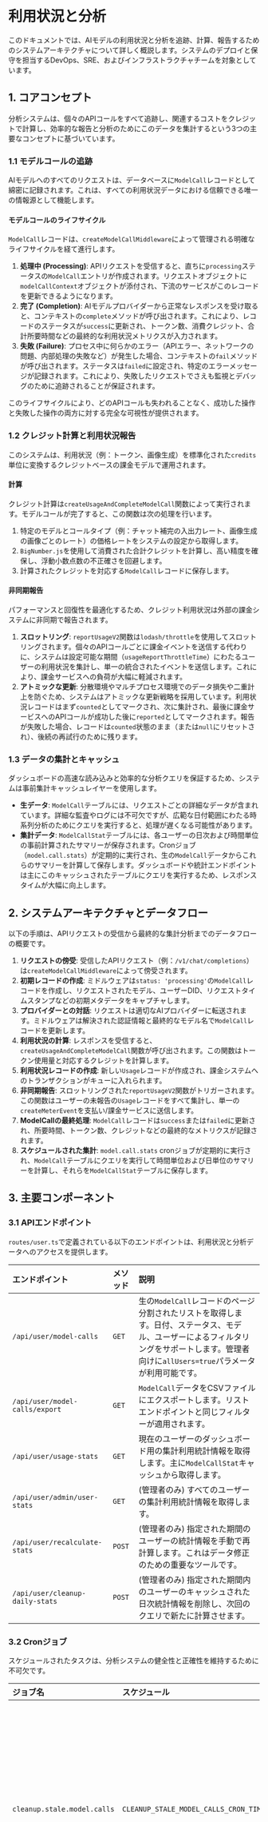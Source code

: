# 利用状況と分析

このドキュメントでは、AIモデルの利用状況と分析を追跡、計算、報告するためのシステムアーキテクチャについて詳しく概説します。システムのデプロイと保守を担当するDevOps、SRE、およびインフラストラクチャチームを対象としています。

## 1. コアコンセプト

分析システムは、個々のAPIコールをすべて追跡し、関連するコストをクレジットで計算し、効率的な報告と分析のためにこのデータを集計するという3つの主要なコンセプトに基づいています。

### 1.1 モデルコールの追跡

AIモデルへのすべてのリクエストは、データベースに`ModelCall`レコードとして綿密に記録されます。これは、すべての利用状況データにおける信頼できる唯一の情報源として機能します。

#### モデルコールのライフサイクル

`ModelCall`レコードは、`createModelCallMiddleware`によって管理される明確なライフサイクルを経て進行します。

1.  **処理中 (Processing)**: APIリクエストを受信すると、直ちに`processing`ステータスの`ModelCall`エントリが作成されます。リクエストオブジェクトに`modelCallContext`オブジェクトが添付され、下流のサービスがこのレコードを更新できるようになります。
2.  **完了 (Completion)**: AIモデルプロバイダーから正常なレスポンスを受け取ると、コンテキストの`complete`メソッドが呼び出されます。これにより、レコードのステータスが`success`に更新され、トークン数、消費クレジット、合計所要時間などの最終的な利用状況メトリクスが入力されます。
3.  **失敗 (Failure)**: プロセス中に何らかのエラー（APIエラー、ネットワークの問題、内部処理の失敗など）が発生した場合、コンテキストの`fail`メソッドが呼び出されます。ステータスは`failed`に設定され、特定のエラーメッセージが記録されます。これにより、失敗したリクエストでさえも監視とデバッグのために追跡されることが保証されます。

このライフサイクルにより、どのAPIコールも失われることなく、成功した操作と失敗した操作の両方に対する完全な可視性が提供されます。

### 1.2 クレジット計算と利用状況報告

このシステムは、利用状況（例：トークン、画像生成）を標準化された`credits`単位に変換するクレジットベースの課金モデルで運用されます。

#### 計算

クレジット計算は`createUsageAndCompleteModelCall`関数によって実行されます。モデルコールが完了すると、この関数は次の処理を行います。
1.  特定のモデルとコールタイプ（例：チャット補完の入出力レート、画像生成の画像ごとのレート）の価格レートをシステムの設定から取得します。
2.  `BigNumber.js`を使用して消費された合計クレジットを計算し、高い精度を確保し、浮動小数点数の不正確さを回避します。
3.  計算されたクレジットを対応する`ModelCall`レコードに保存します。

#### 非同期報告

パフォーマンスと回復性を最適化するため、クレジット利用状況は外部の課金システムに非同期で報告されます。

1.  **スロットリング**: `reportUsageV2`関数は`lodash/throttle`を使用してスロットリングされます。個々のAPIコールごとに課金イベントを送信する代わりに、システムは設定可能な期間（`usageReportThrottleTime`）にわたるユーザーの利用状況を集計し、単一の統合されたイベントを送信します。これにより、課金サービスへの負荷が大幅に軽減されます。
2.  **アトミックな更新**: 分散環境やマルチプロセス環境でのデータ損失や二重計上を防ぐため、システムはアトミックな更新戦略を採用しています。利用状況レコードはまず`counted`としてマークされ、次に集計され、最後に課金サービスへのAPIコールが成功した後に`reported`としてマークされます。報告が失敗した場合、レコードは`counted`状態のまま（または`null`にリセットされ）、後続の再試行のために残ります。

### 1.3 データの集計とキャッシュ

ダッシュボードの高速な読み込みと効率的な分析クエリを保証するため、システムは事前集計キャッシュレイヤーを使用します。

-   **生データ**: `ModelCall`テーブルには、リクエストごとの詳細なデータが含まれています。詳細な監査やログには不可欠ですが、広範な日付範囲にわたる時系列分析のためにクエリを実行すると、処理が遅くなる可能性があります。
-   **集計データ**: `ModelCallStat`テーブルには、各ユーザーの日次および時間単位の事前計算されたサマリーが保存されます。Cronジョブ（`model.call.stats`）が定期的に実行され、生の`ModelCall`データからこれらのサマリーを計算して保存します。ダッシュボードや統計エンドポイントは主にこのキャッシュされたテーブルにクエリを実行するため、レスポンスタイムが大幅に向上します。

## 2. システムアーキテクチャとデータフロー

以下の手順は、APIリクエストの受信から最終的な集計分析までのデータフローの概要です。

1.  **リクエストの傍受**: 受信したAPIリクエスト（例：`/v1/chat/completions`）は`createModelCallMiddleware`によって傍受されます。
2.  **初期レコードの作成**: ミドルウェアは`status: 'processing'`の`ModelCall`レコードを作成し、リクエストされたモデル、ユーザーDID、リクエストタイムスタンプなどの初期メタデータをキャプチャします。
3.  **プロバイダーとの対話**: リクエストは適切なAIプロバイダーに転送されます。ミドルウェアは解決された認証情報と最終的なモデル名で`ModelCall`レコードを更新します。
4.  **利用状況の計算**: レスポンスを受信すると、`createUsageAndCompleteModelCall`関数が呼び出されます。この関数はトークン使用量と対応するクレジットを計算します。
5.  **利用状況レコードの作成**: 新しい`Usage`レコードが作成され、課金システムへのトランザクションがキューに入れられます。
6.  **非同期報告**: スロットリングされた`reportUsageV2`関数がトリガーされます。この関数はユーザーの未報告の`Usage`レコードをすべて集計し、単一の`createMeterEvent`を支払い/課金サービスに送信します。
7.  **ModelCallの最終処理**: `ModelCall`レコードは`success`または`failed`に更新され、所要時間、トークン数、クレジットなどの最終的なメトリクスが記録されます。
8.  **スケジュールされた集計**: `model.call.stats` cronジョブが定期的に実行され、`ModelCall`テーブルにクエリを実行して時間単位および日単位のサマリーを計算し、それらを`ModelCallStat`テーブルに保存します。

## 3. 主要コンポーネント

### 3.1 APIエンドポイント

`routes/user.ts`で定義されている以下のエンドポイントは、利用状況と分析データへのアクセスを提供します。

| エンドポイント | メソッド | 説明 |
| :--- | :--- | :--- |
| `/api/user/model-calls` | `GET` | 生の`ModelCall`レコードのページ分割されたリストを取得します。日付、ステータス、モデル、ユーザーによるフィルタリングをサポートします。管理者向けに`allUsers=true`パラメータが利用可能です。 |
| `/api/user/model-calls/export` | `GET` | `ModelCall`データをCSVファイルにエクスポートします。リストエンドポイントと同じフィルターが適用されます。 |
| `/api/user/usage-stats` | `GET` | 現在のユーザーのダッシュボード用の集計利用統計情報を取得します。主に`ModelCallStat`キャッシュから取得します。 |
| `/api/user/admin/user-stats` | `GET` | (管理者のみ) すべてのユーザーの集計利用統計情報を取得します。 |
| `/api/user/recalculate-stats` | `POST` | (管理者のみ) 指定された期間のユーザーの統計情報を手動で再計算します。これはデータ修正のための重要なツールです。 |
| `/api/user/cleanup-daily-stats` | `POST` | (管理者のみ) 指定された期間内のユーザーのキャッシュされた日次統計情報を削除し、次回のクエリで新たに計算させます。 |

### 3.2 Cronジョブ

スケジュールされたタスクは、分析システムの健全性と正確性を維持するために不可欠です。

| ジョブ名 | スケジュール | 説明 |
| :--- | :--- | :--- |
| `cleanup.stale.model.calls` | `CLEANUP_STALE_MODEL_CALLS_CRON_TIME` | サーバーのクラッシュや未処理のエラーにより、長期間（例：30分以上）`processing`状態のままになっている`ModelCall`レコードをスキャンします。データ整合性を確保するために、それらを`failed`としてマークします。 |
| `model.call.stats` | `MODEL_CALL_STATS_CRON_TIME` | `ModelCall`テーブルからデータを集計して`ModelCallStat`テーブルを更新します。これは分析キャッシングメカニズムの中核です。 |

## 4. トラブルシューティングとメンテナンス

### 4.1 古い、または「スタックした」処理中コール

**現象**: `ModelCall`レコードが`processing`状態のまま無期限に残る。
**原因**: サーバーインスタンスがモデルコールの開始後、完了または失敗としてマークされる前に予期せず終了した場合に発生する可能性があります。
**解決策**: `cleanup.stale.model.calls` cronジョブが、タイムアウトしたコールを失敗としてマークすることで自動的に解決します。タイムアウトは設定可能です（デフォルト：30分）。通常、手動での介入は必要ありません。

### 4.2 ダッシュボードの不正確な統計情報

**現象**: ユーザー向けまたは管理者向けダッシュボードに、利用状況、コール数、またはクレジットの合計が不正確に表示される。
**原因**: 過去の集計ロジックのバグや、失敗したcronジョブの実行により`ModelCallStat`キャッシュが不整合な状態になったことが考えられます。
**解決策**: 管理者専用の`/api/user/recalculate-stats`エンドポイントを使用します。

**統計情報を再計算するためのリクエスト例:**

```bash
curl -X POST \
  -H "Authorization: Bearer <ADMIN_TOKEN>" \
  -H "Content-Type: application/json" \
  -d '{
    "userDid": "z1...userDid",
    "startTime": 1672531200,
    "endTime": 1675209599,
    "dryRun": false
  }' \
  https://your-instance.com/api/user/recalculate-stats
```

-   `userDid`: 統計情報の修正が必要なユーザーのDID。
-   `startTime`/`endTime`: 再計算期間を定義するUnixタイムスタンプ。
-   `dryRun`: データベースに書き込まずに変更をプレビューするには`true`に設定します。

このプロセスは、指定された範囲内の既存のキャッシュされた統計情報を削除し、生の`ModelCall`データから再生成することで、正確性を保証します。